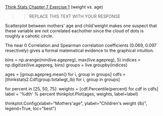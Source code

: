 [Think Stats Chapter 7 Exercise 1](http://greenteapress.com/thinkstats2/html/thinkstats2008.html#toc70) (weight vs. age)

>> REPLACE THIS TEXT WITH YOUR RESPONSE


Scatterplot between mothers' age and child'weight makes one suspect that these variable are not correlated eachother since the cloud of dots is roughly a cahotic circle.

The near 0 Correlation and Spearman correlation coefficients (0.069, 0.097 resectively) gives a formal matematical evidence to the graphical intuition.



bins = np.arange(min(live.agepreg), max(live.agepreg), 5)
indices = np.digitize(live.agepreg, bins)
groups = live.groupby(indices)

ages = [group.agepreg.mean() for i, group in groups]
cdfs = [thinkstats2.Cdf(group.totalwgt_lb) for i, group in groups]


for percent in [25, 50, 75]:
        weights = [cdf.Percentile(percent) for cdf in cdfs]
        label = '%dth' % percent
        thinkplot.Plot(ages, weights, label=label)

thinkplot.Config(xlabel="Mothers'age",
                     ylabel="Children's weight (lb)",
                     legend=True, loc="best")
    

